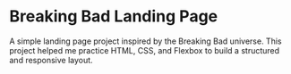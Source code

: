 # Breaking Bad Landing Page

A simple landing page project inspired by the Breaking Bad universe. This project helped me practice HTML, CSS, and Flexbox to build a structured and responsive layout.

